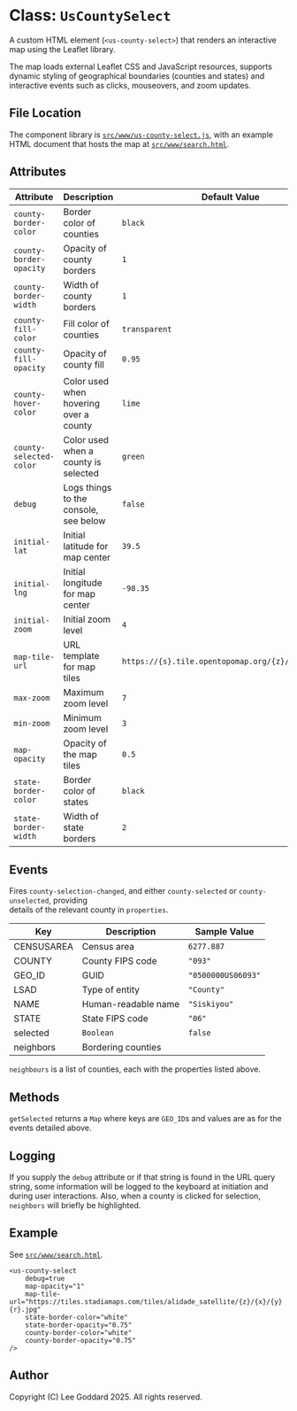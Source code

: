 # Class: `UsCountySelect`

A custom HTML element (`<us-county-select>`) that renders an interactive map using the Leaflet library. 

The map loads external Leaflet CSS and JavaScript resources, supports dynamic styling of geographical boundaries (counties and states) and interactive events such as clicks, mouseovers, and zoom updates.

## File Location

The component library is [`src/www/us-county-select.js`](src/www/us-county-select.js), with an example HTML document that hosts the map at [`src/www/search.html`](src/www/search.html).

## Attributes

| Attribute               | Description                                    | Default Value                                        |
|-------------------------|------------------------------------------------|------------------------------------------------------|
| `county-border-color`   | Border color of counties                       | `black`                                              |
| `county-border-opacity` | Opacity of county borders                      | `1`                                                  |
| `county-border-width`   | Width of county borders                        | `1`                                                  |
| `county-fill-color`     | Fill color of counties                         | `transparent`                                        |
| `county-fill-opacity`   | Opacity of county fill                         | `0.95`                                               |
| `county-hover-color`    | Color used when hovering over a county         | `lime`                                               |
| `county-selected-color` | Color used when a county is selected           | `green`                                              |
| `debug`                 | Logs things to the console, see below          | `false`                                              |
| `initial-lat`           | Initial latitude for map center                | `39.5`                                               |
| `initial-lng`           | Initial longitude for map center               | `-98.35`                                             |
| `initial-zoom`          | Initial zoom level                             | `4`                                                  |
| `map-tile-url`          | URL template for map tiles                     | `https://{s}.tile.opentopomap.org/{z}/{x}/{y}.png`   |
| `max-zoom`              | Maximum zoom level                             | `7`                                                  |
| `min-zoom`              | Minimum zoom level                             | `3`                                                  |
| `map-opacity`           | Opacity of the map tiles                       | `0.5`                                                |
| `state-border-color`    | Border color of states                         | `black`                                              |
| `state-border-width`    | Width of state borders                         | `2`                                                  |


## Events

Fires `county-selection-changed`, and either `county-selected` or `county-unselected`, providing  
details of the relevant county in `properties`.

| Key         | Description         | Sample Value          |
|-------------|---------------------|-----------------------|
| CENSUSAREA  | Census area         | `6277.887`            |
| COUNTY      | County FIPS code    | `"093"`               |
| GEO_ID      | GUID                | `"0500000US06093"`    |
| LSAD        | Type of entity      | `"County"`            |
| NAME        | Human-readable name | `"Siskiyou"`          |
| STATE       | State FIPS code     | `"06"`                |
| selected    | `Boolean`           | `false`               |
| neighbors   | Bordering counties  |                       |

`neighbours` is a list of counties, each with the properties listed above.

## Methods

`getSelected` returns a `Map` where keys are `GEO_ID`s and values are as for the events detailed above.

## Logging

If you supply the `debug` attribute or if that string is found in the URL query string, some information
will be logged to the keyboard at initiation and during user interactions. Also, when a county is clicked
for selection, `neighbors` will briefly be highlighted.

## Example

See [`src/www/search.html`](src/www/search.html).

    <us-county-select 
        debug=true 
        map-opacity="1" 
        map-tile-url="https://tiles.stadiamaps.com/tiles/alidade_satellite/{z}/{x}/{y}{r}.jpg" 
        state-border-color="white" 
        state-border-opacity="0.75"
        county-border-color="white" 
        county-border-opacity="0.75"
    />

## Author

Copyright (C) Lee Goddard 2025. All rights reserved.
